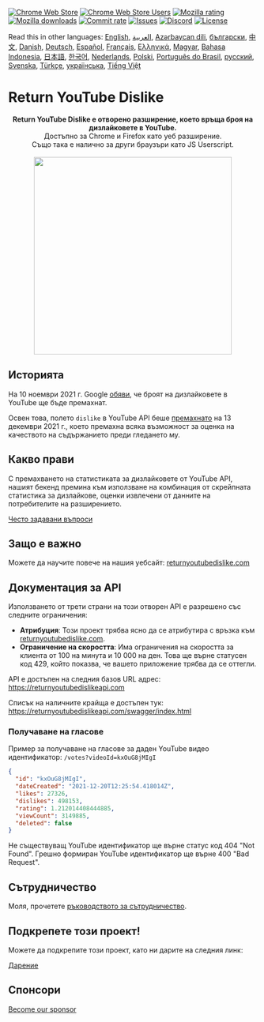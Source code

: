 [![Chrome Web Store](https://img.shields.io/chrome-web-store/stars/gebbhagfogifgggkldgodflihgfeippi?label=Chrome%20Rating&style=flat&logo=google)](https://chrome.google.com/webstore/detail/youtube-dislike-button/gebbhagfogifgggkldgodflihgfeippi/)
[![Chrome Web Store Users](https://img.shields.io/chrome-web-store/users/gebbhagfogifgggkldgodflihgfeippi?label=Chrome%20Users&style=flat&logo=google)](https://chrome.google.com/webstore/detail/youtube-dislike-button/gebbhagfogifgggkldgodflihgfeippi/)
[![Mozilla rating](https://img.shields.io/amo/stars/return-youtube-dislikes?label=Firefox%20Rating&style=flat&logo=firefox)](https://addons.mozilla.org/en-US/firefox/addon/return-youtube-dislikes/)
[![Mozilla downloads](https://img.shields.io/amo/users/return-youtube-dislikes?label=Firefox%20Users&style=flat&logo=firefox)](https://addons.mozilla.org/en-US/firefox/addon/return-youtube-dislikes/)
[![Commit rate](https://img.shields.io/github/commit-activity/m/Anarios/return-youtube-dislike?label=Commits&style=flat)](https://github.com/Anarios/return-youtube-dislike/commits/main)
[![Issues](https://img.shields.io/github/issues/Anarios/return-youtube-dislike?style=flat&label=Issues)](https://github.com/Anarios/return-youtube-dislike/issues)
[![Discord](https://img.shields.io/discord/909435648170160229?label=Discord&style=flat&logo=discord)](https://discord.gg/UMxyMmCgfF)
[![License](https://img.shields.io/badge/License-GPLv3-blue.svg?style=flat)](https://github.com/Anarios/return-youtube-dislike/blob/main/LICENSE)


Read this in other languages: [English](README.md), [العربية](READMEar.md), [Azərbaycan dili](READMEaz.md), [български](READMEbg.md), [中文](READMEcn.md), [Danish](READMEda.md), [Deutsch](READMEde.md), [Español](READMEes.md), [Français](READMEfr.md), [Ελληνικά](READMEgr.md), [Magyar](READMEhu.md), [Bahasa Indonesia](READMEid.md), [日本語](READMEja.md), [한국어](READMEkr.md), [Nederlands](READMEnl.md), [Polski](READMEpl.md), [Português do Brasil](READMEpt_BR.md), [русский](READMEru.md), [Svenska](READMEsv.md), [Türkçe](READMEtr.md), [українська](READMEuk.md), [Tiếng Việt](READMEvi.md)



# Return YouTube Dislike

<p align="center">
    <b>Return YouTube Dislike е отворено разширение, което връща броя на дизлайковете в YouTube.</b><br>
    Достъпно за Chrome и Firefox като уеб разширение.<br>
     Също така е налично за други браузъри като JS Userscript.<br><br>
    <img width="400px" src="https://user-images.githubusercontent.com/18729296/141743755-2be73297-250e-4cd1-ac93-8978c5a39d10.png"/>
</p>

## Историята

На 10 ноември 2021 г. Google [обяви](https://blog.youtube/news-and-events/update-to-youtube/), че броят на дизлайковете в YouTube ще бъде премахнат.

Освен това, полето `dislike` в YouTube API беше [премахнато](https://support.google.com/youtube/thread/134791097/update-to-youtube-dislike-counts) на 13 декември 2021 г., което премахна всяка възможност за оценка на качеството на съдържанието преди гледането му.

## Какво прави

С премахването на статистиката за дизлайковете от YouTube API, нашият бекенд премина към използване на комбинация от скрейпната статистика за дизлайкове, оценки извлечени от данните на потребителите на разширението.

[Често задавани въпроси](https://github.com/Anarios/return-youtube-dislike/blob/main/Docs/FAQbg.md)

## Защо е важно

Можете да научите повече на нашия уебсайт: [returnyoutubedislike.com](https://www.returnyoutubedislike.com/)

## Документация за API

Използването от трети страни на този отворен API е разрешено със следните ограничения:

- **Атрибуция**: Този проект трябва ясно да се атрибутира с връзка към [returnyoutubedislike.com](https://returnyoutubedislike.com/).
- **Ограничение на скоростта**: Има ограничения на скоростта за клиента от 100 на минута и 10 000 на ден. Това ще върне статусен код 429, който показва, че вашето приложение трябва да се оттегли.

API е достъпен на следния базов URL адрес: 
https://returnyoutubedislikeapi.com

Списък на наличните крайща е достъпен тук: 
https://returnyoutubedislikeapi.com/swagger/index.html

### Получаване на гласове

Пример за получаване на гласове за даден YouTube видео идентификатор: 
`/votes?videoId=kxOuG8jMIgI`

```json
{
  "id": "kxOuG8jMIgI",
  "dateCreated": "2021-12-20T12:25:54.418014Z",
  "likes": 27326,
  "dislikes": 498153,
  "rating": 1.212014408444885,
  "viewCount": 3149885,
  "deleted": false
}
```

Не съществуващ YouTube идентификатор ще върне статус код 404 "Not Found".
Грешно формиран YouTube идентификатор ще върне 400 "Bad Request".

<!---
## Документация за API

Може да видите цялата документация на нашия уебсайт.
[https://returnyoutubedislike.com/documentation/](https://returnyoutubedislike.com/documentation/) -->

## Сътрудничество

Моля, прочетете [ръководството за сътрудничество](https://github.com/Anarios/return-youtube-dislike/blob/main/CONTRIBUTINGbg.md).

## Подкрепете този проект!

Можете да подкрепите този проект, като ни дарите на следния линк:

[Дарение](https://returnyoutubedislike.com/donate)

## Спонсори



[Become our sponsor](https://www.patreon.com/join/returnyoutubedislike/checkout?rid=8008601)
